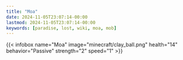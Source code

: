 ```yaml
---
title: "Moa"
date: 2024-11-05T23:07:14-00:00
lastmod: 2024-11-05T23:07:14-00:00
keywords: [paradise, lost, wiki, moa, mob]
---
```


{{< infobox name="Moa" image="minecraft/clay_ball.png" health="14" behavior="Passive" strength="2" speed="1" >}}
